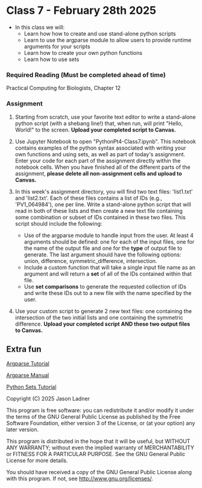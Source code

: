 # Class 7 - February 28th 2025
- In this class we will:
    - Learn how how to create and use stand-alone python scripts
    - Learn to use the argparse module to allow users to provide runtime arguments for your scripts
    - Learn how to create your own python functions
    - Learn how to use sets

### Required Reading (**Must be completed ahead of time**)
Practical Computing for Biologists, Chapter 12

### Assignment

1. Starting from scratch, use your favorite text editor to write a stand-alone python script (with a shebang line!) that, when run, will print "Hello, World!" to the screen. **Upload your completed script to Canvas.**
2. Use Jupyter Notebook to open "PythonPt4-Class7.ipynb". This notebook contains examples of the python syntax associated with writing your own functions and using sets, as well as part of today's assignment. Enter your code for each part of the assignment directly within the notebook cells. When you have finished all of the different parts of the assignment, **please delete all non-assignment cells and upload to Canvas.**
3. In this week's assignment directory, you will find two text files: 'list1.txt' and 'list2.txt'. Each of these files contains a list of IDs (e.g., 'PV1_064984'), one per line. Write a stand-alone python script that will read in both of these lists and then create a new text file containing some combination or subset of IDs contained in these two files. This script should include the following:
    
    - Use of the argparse module to handle input from the user. At least 4 arguments should be defined: one for each of the input files, one for the name of the output file and one for the **type** of output file to generate. The last argument should have the following options: union, difference, symmetric_difference, intersection.
    - Include a custom function that will take a single input file name as an argument and will return a **set** of all of the IDs contained within that file.
    - Use **set comparisons** to generate the requested collection of IDs and write these IDs out to a new file with the name specified by the user.
    
4. Use your custom script to generate 2 new text files: one containing the intersection of the two initial lists and one containing the symmetric difference. **Upload your completed script AND these two output files to Canvas.**

## Extra fun

[Argparse Tutorial](https://docs.python.org/3/howto/argparse.html)

[Argparse Manual](https://docs.python.org/3/library/argparse.html)

[Python Sets Tutorial](https://www.w3schools.com/python/python_sets.asp)

Copyright (C) 2025  Jason Ladner

This program is free software: you can redistribute it and/or modify
it under the terms of the GNU General Public License as published by
the Free Software Foundation, either version 3 of the License, or
(at your option) any later version.

This program is distributed in the hope that it will be useful,
but WITHOUT ANY WARRANTY; without even the implied warranty of
MERCHANTABILITY or FITNESS FOR A PARTICULAR PURPOSE.  See the
GNU General Public License for more details.

You should have received a copy of the GNU General Public License
along with this program.  If not, see <http://www.gnu.org/licenses/>.



